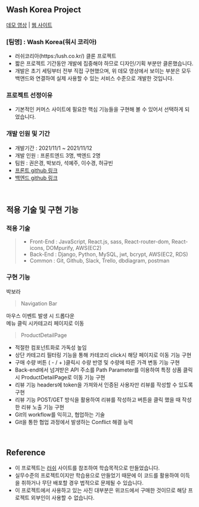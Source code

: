## Wash Korea Project

[데모 영상](https://drive.google.com/file/d/1BbsvlZo2QaIZrlAps9iEAxLlXMc7TCYO/view?usp=sharing) | 
[웹 사이트](http://13.58.93.116:8000)

### [팀명] : Wash Korea(워시 코리아)

- 러쉬코리아(https:/lush.co.kr/) 클론 프로젝트
- 짧은 프로젝트 기간동안 개발에 집중해야 하므로 디자인/기획 부분만 클론했습니다.
- 개발은 초기 세팅부터 전부 직접 구현했으며, 위 데모 영상에서 보이는 부분은 모두 백앤드와 연결하여 실제 사용할 수 있는 서비스 수준으로 개발한 것입니다.

### 프로젝트 선정이유

- 기본적인 커머스 사이트에 필요한 핵심 기능들을 구현해 볼 수 있어서 선택하게 되었습니다.

### 개발 인원 및 기간

- 개발기간 : 2021/11/1 ~ 2021/11/12
- 개발 인원 : 프론트엔드 3명, 백엔드 2명
- 팀원 : 권은경, 박보라, 석예주, 이수경, 허규빈
- [프론트 github 링크](https://github.com/wecode-bootcamp-korea/26-1st-WASH-Korea-frontend)
- [백엔드 github 링크](https://github.com/wecode-bootcamp-korea/26-1st-WASH-Korea-backend)

<br>

## 적용 기술 및 구현 기능

### 적용 기술

> - Front-End : JavaScript, React.js, sass, React-router-dom, React-icons, DOMpurify, AWS(EC2)
> - Back-End : Django, Python, MySQL, jwt, bcrypt, AWS(EC2, RDS)
> - Common : Git, Github, Slack, Trello, dbdiagram, postman

### 구현 기능

박보라
> Navigation Bar

마우스 이벤트 발생 시 드롭다운<br>
메뉴 클릭 시카테고리 페이지로 이동 

> ProductDetailPage

  - 적절한 컴포넌트화로 가독성 높임
  - 상단 카테고리 필터링 기능을 통해 카테코리 click시 
    해당 페이지로 이동 기능 구현
  - 구매 수량 버튼 ( - / + )클릭시 수량 반영 및 수량에 따른 
     가격 변동 기능 구현
  - Back-end에서 넘겨받은 API 주소를 Path Parameter를
    이용하여 특정 상품 클릭시 ProductDetailPage로 이동 
    기능 구현
  - 리뷰 기능 headers에 token을 가져와서 인증된 사용자만
     리뷰를 작성할 수 있도록 구현
  - 리뷰 기능 POST/GET 방식을 활용하여 리뷰를 작성하고
     버튼을 클릭 했을 때 작성한 리뷰 노출 기능 구현
  - Git의 workflow를 익히고, 협업하는 기술
  - Git을 통한 협업 과정에서 발생하는 Conflict 해결 능력
<br>

## Reference

- 이 프로젝트는 [러쉬](https://lush.co.kr/) 사이트를 참조하여 학습목적으로 만들었습니다.
- 실무수준의 프로젝트이지만 학습용으로 만들었기 때문에 이 코드를 활용하여 이득을 취하거나 무단 배포할 경우 법적으로 문제될 수 있습니다.
- 이 프로젝트에서 사용하고 있는 사진 대부분은 위코드에서 구매한 것이므로 해당 프로젝트 외부인이 사용할 수 없습니다.
